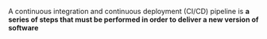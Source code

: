 A continuous integration and continuous deployment (CI/CD) pipeline is **a series of steps that must be performed in order to deliver a new version of software**